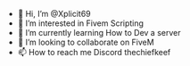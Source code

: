 - 👋 Hi, I’m @Xplicit69
- 👀 I’m interested in Fivem Scripting
- 🌱 I’m currently learning How to Dev a server
- 💞️ I’m looking to collaborate on FiveM
- 📫 How to reach me Discord thechiefkeef

<!---
Xplicit69/Xplicit69 is a ✨ special ✨ repository because its `README.md` (this file) appears on your GitHub profile.
You can click the Preview link to take a look at your changes.
--->
